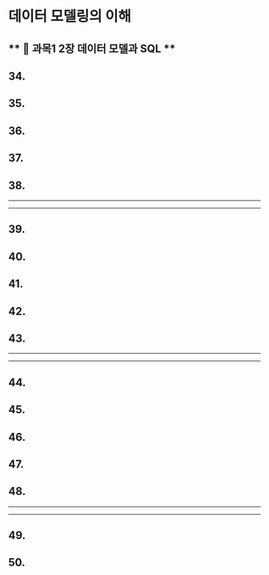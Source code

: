 # 데이터 모델링의 이해
** :book: 과목1 2장 데이터 모델과 SQL **
---
## 34. 
## 35. 
## 36. 
## 37. 
## 38.
---
---
## 39. 
## 40. 
## 41. 
## 42. 
## 43.
---
---
## 44. 
## 45. 
## 46. 
## 47. 
## 48.
---
---
## 49. 
## 50.

